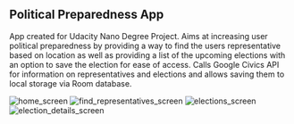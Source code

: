 ## Political Preparedness App

App created for Udacity Nano Degree Project. Aims at increasing user political preparedness by providing a way to find the users representative based on location as well as providing a list of the upcoming elections with an option to save the election for ease of access. Calls Google Civics API for information on representatives and elections and allows saving them to local storage via Room database.

![home_screen](https://user-images.githubusercontent.com/46208209/158476624-5b5fc862-e255-4944-a8ff-3cee6f6936b2.png)
![find_representatives_screen](https://user-images.githubusercontent.com/46208209/158477039-8492ef93-aad5-41a0-9c31-2d6e3f1b42b2.png)
![elections_screen](https://user-images.githubusercontent.com/46208209/158476654-e46fc13b-5c7b-4b08-88be-02bc0cd67618.png)
![election_details_screen](https://user-images.githubusercontent.com/46208209/158476662-388a42ea-38e4-41b9-862d-158937219ca9.png)
